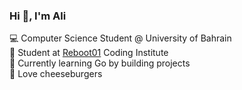 ### Hi 👋, I'm Ali

💻 Computer Science Student @ University of Bahrain  
🌱 Student at [Reboot01](https://reboot01.com) Coding Institute  
🚀 Currently learning Go by building projects  
🍔 Love cheeseburgers
<!---
alimjeeed/alimjeeed is a ✨ special ✨ repository because its `README.md` (this file) appears on your GitHub profile.
You can click the Preview link to take a look at your changes.
--->
